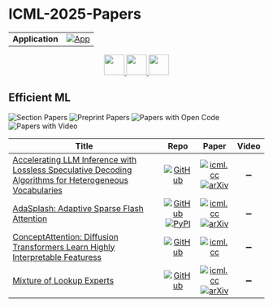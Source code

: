 # ICML-2025-Papers

<table>
    <tr>
        <td><strong>Application</strong></td>
        <td>
            <a href="https://huggingface.co/spaces/DmitryRyumin/NewEraAI-Papers" style="float:left;">
                <img src="https://img.shields.io/badge/🤗-NewEraAI--Papers-FFD21F.svg" alt="App" />
            </a>
        </td>
    </tr>
</table>

<div align="center">
    <a href="https://github.com/DmitryRyumin/ICML-2025-Papers/blob/main/sections/2025/main/reinforcement-learning.md">
        <img src="https://cdn.jsdelivr.net/gh/DmitryRyumin/NewEraAI-Papers@main/images/left.svg" width="40" alt="" />
    </a>
    <a href="https://github.com/DmitryRyumin/ICML-2025-Papers/blob/main/README.md">
        <img src="https://cdn.jsdelivr.net/gh/DmitryRyumin/NewEraAI-Papers@main/images/home.svg" width="40" alt="" />
    </a>
    <a href="https://github.com/DmitryRyumin/ICML-2025-Papers/blob/main/sections/2025/main/optimal-transport.md">
        <img src="https://cdn.jsdelivr.net/gh/DmitryRyumin/NewEraAI-Papers@main/images/right.svg" width="40" alt="" />
    </a>
</div>

## Efficient ML

![Section Papers](https://img.shields.io/badge/Section%20Papers-4-42BA16) ![Preprint Papers](https://img.shields.io/badge/Preprint%20Papers-3-b31b1b) ![Papers with Open Code](https://img.shields.io/badge/Papers%20with%20Open%20Code-3-1D7FBF) ![Papers with Video](https://img.shields.io/badge/Papers%20with%20Video-0-FF0000)

| **Title** | **Repo** | **Paper** | **Video** |
|-----------|:--------:|:---------:|:---------:|
| [Accelerating LLM Inference with Lossless Speculative Decoding Algorithms for Heterogeneous Vocabularies](https://icml.cc/virtual/2025/poster/43675) | [![GitHub](https://img.shields.io/github/stars/keyboardAnt/hf-bench?style=flat)](https://github.com/keyboardAnt/hf-bench) | [![icml.cc](https://img.shields.io/badge/html-icml.cc-2494E0.svg)](https://icml.cc/virtual/2025/poster/43675) <br /> [![arXiv](https://img.shields.io/badge/arXiv-2502.05202-b31b1b.svg)](http://arxiv.org/abs/2502.05202) | :heavy_minus_sign: |
| [AdaSplash: Adaptive Sparse Flash Attention](https://icml.cc/virtual/2025/poster/45440) | [![GitHub](https://img.shields.io/github/stars/deep-spin/adasplash?style=flat)](https://github.com/deep-spin/adasplash) <br /> [![PyPI](https://img.shields.io/pypi/v/adasplash)](https://pypi.org/project/adasplash) | [![icml.cc](https://img.shields.io/badge/html-icml.cc-2494E0.svg)](https://icml.cc/virtual/2025/poster/45440) <br /> [![arXiv](https://img.shields.io/badge/arXiv-2502.12082-b31b1b.svg)](http://arxiv.org/abs/2502.12082) | :heavy_minus_sign: |
| [ConceptAttention: Diffusion Transformers Learn Highly Interpretable Featuress](https://icml.cc/virtual/2025/poster/45272) | [![GitHub](https://img.shields.io/github/stars/filipstrand/mflux?style=flat)](https://github.com/filipstrand/mflux) | [![icml.cc](https://img.shields.io/badge/html-icml.cc-2494E0.svg)](https://icml.cc/virtual/2025/poster/45272) | :heavy_minus_sign: |
| [Mixture of Lookup Experts](https://icml.cc/virtual/2025/poster/43620) | [![GitHub](https://img.shields.io/github/stars/JieShibo/MoLE?style=flat)](https://github.com/JieShibo/MoLE) | [![icml.cc](https://img.shields.io/badge/html-icml.cc-2494E0.svg)](https://icml.cc/virtual/2025/poster/43620) <br /> [![arXiv](https://img.shields.io/badge/arXiv-2503.15798-b31b1b.svg)](http://arxiv.org/abs/2503.15798) | :heavy_minus_sign: |

